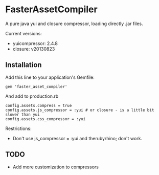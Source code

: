# FasterAssetCompiler

A pure java yui and closure compressor, loading directly .jar files.

Current versions:
* yuicompressor: 2.4.8
* closure: v20130823

## Installation

Add this line to your application's Gemfile:

    gem 'faster_asset_compiler'

And add to production.rb

    config.assets.compress = true
    config.assets.js_compressor = :yui # or closure - is a little bit slower than yui
    config.assets.css_compressor = :yui

Restrictions:
* Don't use js_compressor = :yui and therubyrhino; don't work.

## TODO

* Add more customization to compressors


